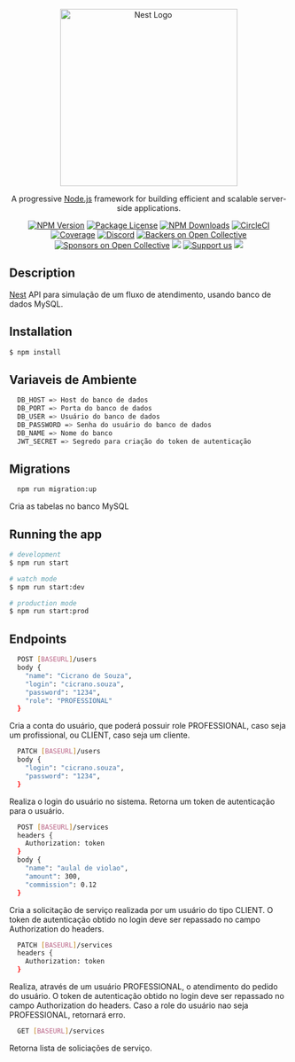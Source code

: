 <p align="center">
  <a href="http://nestjs.com/" target="blank"><img src="https://nestjs.com/img/logo_text.svg" width="320" alt="Nest Logo" /></a>
</p>

[circleci-image]: https://img.shields.io/circleci/build/github/nestjs/nest/master?token=abc123def456
[circleci-url]: https://circleci.com/gh/nestjs/nest

  <p align="center">A progressive <a href="http://nodejs.org" target="_blank">Node.js</a> framework for building efficient and scalable server-side applications.</p>
    <p align="center">
<a href="https://www.npmjs.com/~nestjscore" target="_blank"><img src="https://img.shields.io/npm/v/@nestjs/core.svg" alt="NPM Version" /></a>
<a href="https://www.npmjs.com/~nestjscore" target="_blank"><img src="https://img.shields.io/npm/l/@nestjs/core.svg" alt="Package License" /></a>
<a href="https://www.npmjs.com/~nestjscore" target="_blank"><img src="https://img.shields.io/npm/dm/@nestjs/common.svg" alt="NPM Downloads" /></a>
<a href="https://circleci.com/gh/nestjs/nest" target="_blank"><img src="https://img.shields.io/circleci/build/github/nestjs/nest/master" alt="CircleCI" /></a>
<a href="https://coveralls.io/github/nestjs/nest?branch=master" target="_blank"><img src="https://coveralls.io/repos/github/nestjs/nest/badge.svg?branch=master#9" alt="Coverage" /></a>
<a href="https://discord.gg/G7Qnnhy" target="_blank"><img src="https://img.shields.io/badge/discord-online-brightgreen.svg" alt="Discord"/></a>
<a href="https://opencollective.com/nest#backer" target="_blank"><img src="https://opencollective.com/nest/backers/badge.svg" alt="Backers on Open Collective" /></a>
<a href="https://opencollective.com/nest#sponsor" target="_blank"><img src="https://opencollective.com/nest/sponsors/badge.svg" alt="Sponsors on Open Collective" /></a>
  <a href="https://paypal.me/kamilmysliwiec" target="_blank"><img src="https://img.shields.io/badge/Donate-PayPal-ff3f59.svg"/></a>
    <a href="https://opencollective.com/nest#sponsor"  target="_blank"><img src="https://img.shields.io/badge/Support%20us-Open%20Collective-41B883.svg" alt="Support us"></a>
  <a href="https://twitter.com/nestframework" target="_blank"><img src="https://img.shields.io/twitter/follow/nestframework.svg?style=social&label=Follow"></a>
</p>
  <!--[![Backers on Open Collective](https://opencollective.com/nest/backers/badge.svg)](https://opencollective.com/nest#backer)
  [![Sponsors on Open Collective](https://opencollective.com/nest/sponsors/badge.svg)](https://opencollective.com/nest#sponsor)-->

## Description

[Nest](https://github.com/nestjs/nest) API para simulação de um fluxo de atendimento, usando banco de dados MySQL.

## Installation

```bash
$ npm install
```

## Variaveis de Ambiente

```bash
  DB_HOST => Host do banco de dados
  DB_PORT => Porta do banco de dados
  DB_USER => Usuário do banco de dados
  DB_PASSWORD => Senha do usuário do banco de dados
  DB_NAME => Nome do banco
  JWT_SECRET => Segredo para criação do token de autenticação
```

## Migrations

```bash
  npm run migration:up
```

Cria as tabelas no banco MySQL
## Running the app

```bash
# development
$ npm run start

# watch mode
$ npm run start:dev

# production mode
$ npm run start:prod
```

## Endpoints

```bash
  POST [BASEURL]/users
  body {
    "name": "Cicrano de Souza",
    "login": "cicrano.souza",
    "password": "1234",
    "role": "PROFESSIONAL"
  }
 ```
  
Cria a conta do usuário, que poderá possuir role PROFESSIONAL, caso seja um profissional, ou CLIENT, caso seja um cliente.

```bash
  PATCH [BASEURL]/users
  body {
    "login": "cicrano.souza",
    "password": "1234",
  }
```
  
Realiza o login do usuário no sistema. Retorna um token de autenticação para o usuário.

```bash
  POST [BASEURL]/services
  headers {
    Authorization: token
  }
  body {
    "name": "aulal de violao",
    "amount": 300,
    "commission": 0.12
  }
```

Cria a solicitação de serviço realizada por um usuário do tipo CLIENT. O token de autenticação obtido no login deve ser repassado no campo Authorization do headers.

```bash
  PATCH [BASEURL]/services
  headers {
    Authorization: token
  }
```
  
Realiza, através de um usuário PROFESSIONAL, o atendimento do pedido do usuário. O token de autenticação obtido no login deve ser repassado no campo Authorization do headers. Caso a role do usuário nao seja PROFESSIONAL, retornará erro.

```bash
  GET [BASEURL]/services
```

Retorna lista de soliciações de serviço.
  
